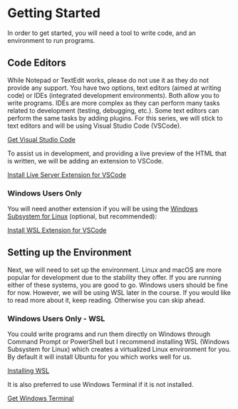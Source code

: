 # Getting Started

In order to get started, you will need a tool to write code, and an environment to run programs.

## Code Editors

While Notepad or TextEdit works, please do not use it as they do not provide any support. You have two options, text editors (aimed at writing code) or IDEs (integrated development environments). Both allow you to write programs. IDEs are more complex as they can perform many tasks related to development (testing, debugging, etc.). Some text editors can perform the same tasks by adding plugins. For this series, we will stick to text editors and will be using Visual Studio Code (VSCode).

[Get Visual Studio Code](https://code.visualstudio.com/)

To assist us in development, and providing a live preview of the HTML that is written, we will be adding an extension to VSCode.

[Install Live Server Extension for VSCode](https://marketplace.visualstudio.com/items?itemName=ritwickdey.LiveServer)

### Windows Users Only

You will need another extension if you will be using the [Windows Subsystem for Linux](https://learn.microsoft.com/en-us/windows/wsl/about) (optional, but recommended):

[Install WSL Extension for VSCode](https://marketplace.visualstudio.com/items?itemName=ms-vscode-remote.remote-wsl)

## Setting up the Environment

Next, we will need to set up the environment. Linux and macOS are more popular for development due to the stability they offer. If you are running either of these systems, you are good to go. Windows users should be fine for now. However, we will be using WSL later in the course. If you would like to read more about it, keep reading. Otherwise you can skip ahead.

### Windows Users Only - WSL

You could write programs and run them directly on Windows through Command Prompt or PowerShell but I recommend installing WSL (Windows Subsystem for Linux) which creates a virtualized Linux environment for you. By default it will install Ubuntu for you which works well for us.

[Installing WSL](https://learn.microsoft.com/en-us/windows/wsl/install)

It is also preferred to use Windows Terminal if it is not installed.

[Get Windows Terminal](https://apps.microsoft.com/store/detail/windows-terminal/9N0DX20HK701)
